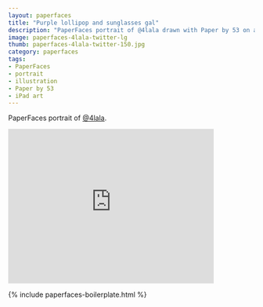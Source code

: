 ```yaml
---
layout: paperfaces
title: "Purple lollipop and sunglasses gal"
description: "PaperFaces portrait of @4lala drawn with Paper by 53 on an iPad."
image: paperfaces-4lala-twitter-lg
thumb: paperfaces-4lala-twitter-150.jpg
category: paperfaces
tags: 
- PaperFaces
- portrait
- illustration
- Paper by 53
- iPad art
---
```


PaperFaces portrait of [@4lala](http://twitter.com/4lala).

<iframe width="420" height="315" src="http://www.youtube.com/embed/xvpF730pDQk" frameborder="0"> </iframe>

{% include paperfaces-boilerplate.html %}